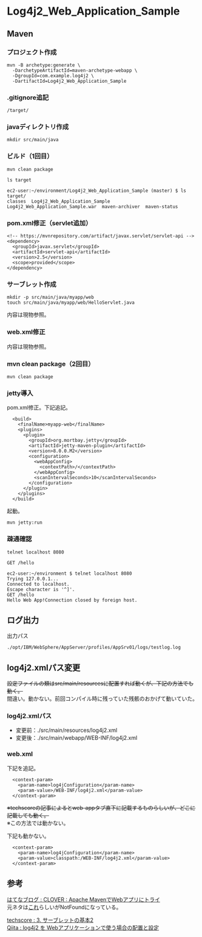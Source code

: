 # Log4j2_Web_Application_Sample

## Maven

### プロジェクト作成
```
mvn -B archetype:generate \
  -DarchetypeArtifactId=maven-archetype-webapp \
  -DgroupId=com.example.log4j2 \
  -DartifactId=Log4j2_Web_Application_Sample
```

### .gitignore追記

```
/target/
```

### javaディレクトリ作成

```
mkdir src/main/java
```

### ビルド（1回目）

```
mvn clean package
```

```
ls target
```

```
ec2-user:~/environment/Log4j2_Web_Application_Sample (master) $ ls target/
classes  Log4j2_Web_Application_Sample  Log4j2_Web_Application_Sample.war  maven-archiver  maven-status
```

### pom.xml修正（servlet追加）

```
<!-- https://mvnrepository.com/artifact/javax.servlet/servlet-api -->
<dependency>
  <groupId>javax.servlet</groupId>
  <artifactId>servlet-api</artifactId>
  <version>2.5</version>
  <scope>provided</scope>
</dependency>
```

### サーブレット作成

```
mkdir -p src/main/java/myapp/web
touch src/main/java/myapp/web/HelloServlet.java
```
内容は現物参照。

### web.xml修正

内容は現物参照。

### mvn clean package（2回目）

```
mvn clean package
```

### jetty導入

pom.xml修正。下記追記。

```
  <build>
    <finalName>myapp-web</finalName>
    <plugins>
      <plugin>
        <groupId>org.mortbay.jetty</groupId>
        <artifactId>jetty-maven-plugin</artifactId>
        <version>8.0.0.M2</version>
        <configuration>
          <webAppConfig>
            <contextPath>/</contextPath>
          </webAppConfig>
          <scanIntervalSeconds>10</scanIntervalSeconds>
        </configuration>
      </plugin>
    </plugins>
  </build>
```

起動。
```
mvn jetty:run
```

### 疎通確認

```
telnet localhost 8080

GET /hello
```

```
ec2-user:~/environment $ telnet localhost 8080
Trying 127.0.0.1...
Connected to localhost.
Escape character is '^]'.
GET /hello
Hello Web App!Connection closed by foreign host.
```

## ログ出力

出力パス
```
./opt/IBM/WebSphere/AppServer/profiles/AppSrv01/logs/testlog.log
```

## log4j2.xmlパス変更

~~設定ファイルの類はsrc/main/resourcesに配置すれば動くが、下記の方法でも動く。~~  
間違い。動かない。前回コンパイル時に残っていた残骸のおかげて動いていた。

### log4j2.xmlパス

- 変更前：./src/main/resources/log4j2.xml
- 変更後：./src/main/webapp/WEB-INF/log4j2.xml

### web.xml

下記を追記。
```
  <context-param>
    <param-name>log4jConfiguration</param-name>
    <param-value>/WEB-INF/log4j2.xml</param-value>
  </context-param>
```
~~※techscoreの記事によるとweb-appタブ直下に記載するものらしいが、どこに記載しても動く。~~  
※この方法では動かない。

下記も動かない。
```
  <context-param>
    <param-name>log4jConfiguration</param-name>
    <param-value>classpath:/WEB-INF/log4j2.xml</param-value>
  </context-param>
```

## 参考

[はてなブログ : CLOVER : Apache MavenでWebアプリにトライ](https://kazuhira-r.hatenablog.com/entry/20110520/1305895216)  
元ネタは[これ](http://maven.apache.org/guides/mini/guide-webapp.html)らしいがNotFoundになっている。

[techscore : 3. サーブレットの基本2](https://www.techscore.com/tech/Java/JavaEE/Servlet/3/)  
[Qiita : log4j2 を Webアプリケーションで使う場合の配置と設定](https://qiita.com/pica/items/afcebf0a06a745cb8c8c)


